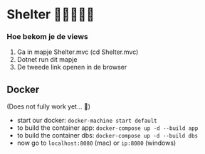 # Shelter 🐶🐱🐹🐰🦄

### Hoe bekom je de views

1. Ga in mapje Shelter.mvc (cd Shelter.mvc)
2. Dotnet run dit mapje
3. De tweede link openen in de browser

## Docker

(Does not fully work yet... 😤)

- start our docker: `docker-machine start default`<br>
- to build the container app: `docker-compose up -d --build app`<br>
- to build the container dbs: `docker-compose up -d --build dbs`<br>
- now go to `localhost:8080` (mac) or `ip:8080` (windows)<br>
